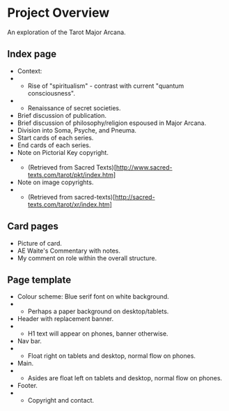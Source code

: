 # Project Overview

An exploration of the Tarot Major Arcana.

## Index page

- Context:
- - Rise of "spiritualism" - contrast with current "quantum consciousness".
- - Renaissance of secret societies.
- Brief discussion of publication.
- Brief discussion of philosophy/religion espoused in Major Arcana.
- Division into Soma, Psyche, and Pneuma.
- Start cards of each series.
- End cards of each series.
- Note on Pictorial Key copyright.
- - (Retrieved from Sacred Texts)[http://www.sacred-texts.com/tarot/pkt/index.htm]
- Note on image copyrights.
- - (Retrieved from sacred-texts)[http://sacred-texts.com/tarot/xr/index.htm]

## Card pages

- Picture of card.
- AE Waite's Commentary with notes.
- My comment on role within the overall structure.

## Page template

- Colour scheme: Blue serif font on white background.
- - Perhaps a paper background on desktop/tablets.
- Header with replacement banner.
- - H1 text will appear on phones, banner otherwise.
- Nav bar.
- - Float right on tablets and desktop, normal flow on phones.
- Main.
- - Asides are float left on tablets and desktop, normal flow on phones.
- Footer.
- - Copyright and contact.
